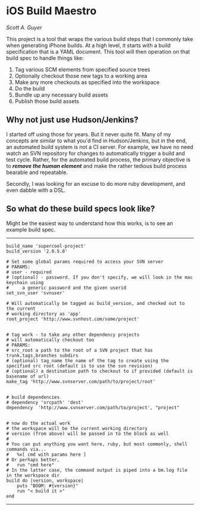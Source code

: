 # iOS Build Maestro #
*Scott A. Guyer*

This project is a tool that wraps the various build steps that I commonly take when generating iPhone builds. At a high level, it starts with a build specification that is a YAML document. This tool will then operation on that build spec to handle things like:

1. Tag various SCM elements from specified source trees
2. Optionally checkout those new tags to a working area
3. Make any more checkouts as specified into the workspace
4. Do the build
5. Bundle up any necessary build assets
6. Publish those build assets

## Why not just use Hudson/Jenkins? ##

I started off using those for years. But it never quite fit. Many of my concepts are similar to what you'd find in Hudson/Jenkins, but in the end, an automated build system is not a CI server. For example, we have no need watch an SVN repository for changes to automatically trigger a build and test cycle. Rather, for the automated build process, the primary objective is to ***remove the human element*** and make the rather tedious build process bearable and repeatable.

Secondly, I was looking for an excuse to do more ruby development, and even dabble with a DSL.

## So what do these build specs look like? ##

Might be the easiest way to understand how this works, is to see an example build spec.


***

	build_name 'supercool-project'
	build_version '2.0.5.0'
	
	# Set some global params required to access your SVN server
	# PARAMS:
	# user - required
	# (optional) - password. If you don't specify, we will look in the mac keychain using 
	#     a generic password and the given userid	
	set_svn_user 'svnuser'

    # Will automatically be tagged as build_version, and checked out to the current
	# working directory as 'app'
	root_project 'http://www.svnhost.com/some/project'


	# tag work - to take any other dependency projects
	# will automatically checkout too
	# PARAMS:
	# src_root a path to the root of a SVN project that has trunk,tags,branches subdirs
	# (optional) tag_name the name of the tag to create using the specified src root (default is to use the svn revision)
	# (optional) a destination path to checkout to if provided (default is basename of url)	
	make_tag 'http://www.svnserver.com/path/to/project/root'


	# build dependencies
	# dependency 'srcpath' 'dest'
	dependency 	'http://www.svnserver.com/path/to/project', "project"


	# now do the actual work
	# the workspace will be the current working directory
	# version (from above) will be passed in to the block as well
	#
	# You can put anything you want here, ruby, but most commonly, shell commands via...
	#   %x[ cmd with params here ]
	# Or perhaps better, 
	#   run "cmd here"
	# In the latter case, the command output is piped into a bm.log file in the workspace dir
	build do |version, workspace|
  		puts "BOOM: #{version}"
		run "< build it >"
	end


***

